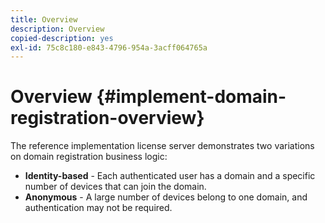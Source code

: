 ```yaml
---
title: Overview
description: Overview
copied-description: yes
exl-id: 75c8c180-e843-4796-954a-3acff064765a
---
```

# Overview {#implement-domain-registration-overview}

The reference implementation license server demonstrates two variations on domain registration business logic:

* **Identity-based** - Each authenticated user has a domain and a specific number of devices that can join the domain. 
* **Anonymous** - A large number of devices belong to one domain, and authentication may not be required.
